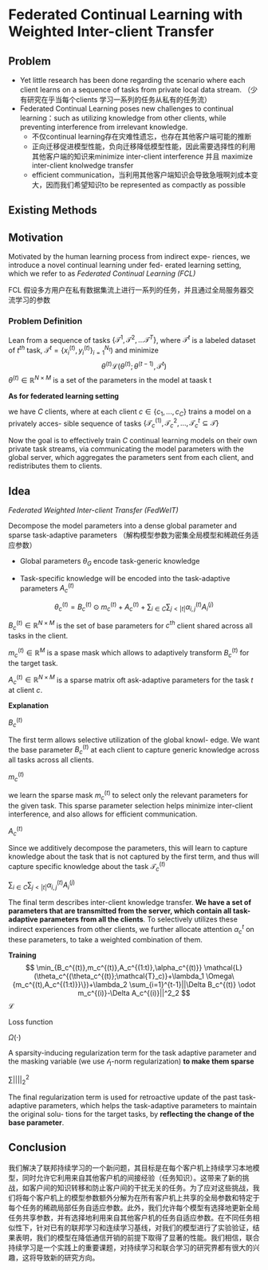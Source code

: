 # Federated Continual Learning with Weighted Inter-client Transfer

## Problem

- Yet little research has been done regarding the scenario where each client learns on a sequence of tasks from private local data stream. （少有研究在乎当每个clients 学习一系列的任务从私有的任务流）
- Federated Continual Learning poses new challenges to continual learning：such as utilizing knowledge from other clients, while preventing interference from irrelevant knowledge. 
  - 不仅continual learning存在灾难性遗忘，也存在其他客户端可能的推断
  - 正向迁移促进模型性能，负向迁移降低模型性能，因此需要选择性的利用其他客户端的知识来minimize inter-client interference 并且 maximize inter-client knolwedge transfer
  - efficient communication，当利用其他客户端知识会导致急哦啊刘成本变大，因而我们希望知识to be represented as compactly as possible

## Existing Methods

## Motivation

Motivated by the human learning process from indirect expe- riences, we introduce a novel continual learning under fed- erated learning setting, which we refer to as *Federated Continual Learning (FCL)*

FCL 假设多方用户在私有数据集流上进行一系列的任务，并且通过全局服务器交流学习的参数

### Problem Definition

Lean from a sequence of tasks $\{\mathcal{T}^{1},\mathcal{T}^{2},...\mathcal{T}^{T}\}$, where $\mathcal{T}^{t}$ is a labeled dataset of $t^{th}$ task, $\mathcal{T}^{t}=\{x_i^{(t)},y_i^{(t)}\}_{i=1}^{N_t})$ and minimize 
$$
\theta^{(t)}\mathcal{L}(\theta^{(t)};\theta^{(t-1)},\mathcal{T}^t)
$$
$\theta^{(t)} \in \mathbb{R}^{N \times M}$ is a set of the parameters in the model at taask t

**As for federated learning setting**

we have $C$ clients, where at each client $c \in \{c_1,...,c_C\}$ trains a model on a privately acces- sible sequence of tasks $\{\mathcal{T}^{(1)}_c,\mathcal{T}^{2}_c,...,\mathcal{T}^{t}_c \subseteq \mathcal{T} \}$

Now the goal is to effectively train $C$ continual learning models on their own private task streams, via communicating the model parameters with the global server, which aggregates the parameters sent from each client, and redistributes them to clients.

## Idea

*Federated Weighted Inter-client Transfer (FedWeIT)*

Decompose the model parameters into a dense global parameter and sparse task-adaptive parameters （解构模型参数为密集全局模型和稀疏任务适应参数）

- Global parameters $\theta_G$ encode task-generic knowledge

- Task-specific knowledge will be encoded into the task-adaptive parameters $A_c^{(t)}$

$$
\theta_c^{(t)}=B_c^{(t)} \odot m_c^{(t)}+A_c^{(t)}+\sum_{i \in C }\sum_{j < |t|}\alpha_{i,j}^{(t)}A_i^{(j)}
$$

$B_c^{(t)} \in \mathbb{R}^{N \times M}$  is the set of base parameters for $c^{th}$ client shared across all tasks in the client.

$m_c^{(t)} \in \mathbb{R}^M$ is a spase mask which allows to adaptively transform $B_c^{(t)}$ for the target task.

$A_c^{(t)} \in \mathbb{R}^{N \times M}$  is a sparse matrix oft ask-adaptive parameters for the task $t$ at client $c$.

**Explanation**

$B_c^{(t)}$

The first term allows selective utilization of the global knowl- edge. We want the base parameter $B_c^{(t)}$ at each client to capture generic knowledge across all tasks across all clients.

$m_c^{(t)}$

we learn the sparse mask $m_c^{(t)}$ to select only the relevant parameters for the given task. This sparse parameter selection helps minimize inter-client interference, and also allows for efficient communication.

$A_c^{(t)}$

Since we additively decompose the parameters, this will learn to capture knowledge about the task that is not captured by the first term, and thus will capture specific knowledge about the task $\mathcal{T}^{(t)}_c$

$\sum_{i \in C }\sum_{j < |t|}\alpha_{i,j}^{(t)}A_i^{(j)}$

The final term describes inter-client knowledge transfer. **We have a set of parameters that are transmitted from the server, which contain all task-adaptive parameters from all the clients**. To selectively utilizes these indirect experiences from other clients, we further allocate attention $\alpha_c^{t}$ on these parameters, to take a weighted combination of them.

**Training**
$$
\min_{B_c^{(t)},m_c^{(t)},A_c^{(1:t)},\alpha_c^{(t)}} \mathcal{L}(\theta_c^{(\theta_c^{(t)};\mathcal{T}_c)}+\lambda_1 \Omega\{m_c^{(t),A_c^{(1:t)}}\})+\lambda_2 \sum_{i=1}^{t-1}||\Delta B_c^{(t)} \odot m_c^{(i)}-\Delta A_c^{(i)}||^2_2
$$
$\mathcal{L}$

Loss function

$\Omega (\cdot)$

A sparsity-inducing regularization term for the task adaptive parameter and the masking variable (we use $\mathcal{l_1}$-norm regularization) **to make them sparse**

$\sum||||^2_2$

The final regularization term is used for retroactive update of the past task-adaptive parameters, which helps the task-adaptive parameters to maintain the original solu- tions for the target tasks, by **reflecting the change of the base parameter**.

## Conclusion

我们解决了联邦持续学习的一个新问题，其目标是在每个客户机上持续学习本地模型，同时允许它利用来自其他客户机的间接经验（任务知识）。这带来了新的挑战，如客户间的知识转移和防止客户间的干扰无关的任务。为了应对这些挑战，我们将每个客户机上的模型参数额外分解为在所有客户机上共享的全局参数和特定于每个任务的稀疏局部任务自适应参数。此外，我们允许每个模型有选择地更新全局任务共享参数，并有选择地利用来自其他客户机的任务自适应参数。在不同任务相似性下，针对已有的联邦学习和连续学习基线，对我们的模型进行了实验验证，结果表明，我们的模型在降低通信开销的前提下取得了显著的性能。我们相信，联合持续学习是一个实践上的重要课题，对持续学习和联合学习的研究界都有很大的兴趣，这将导致新的研究方向。

